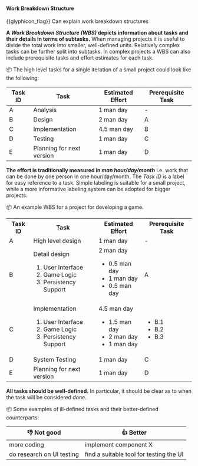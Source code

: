 <div id="title">

#### Work Breakdown Structure

</div>

<span id="prereqs"></span>

<span id="outcomes">{{glyphicon_flag}} Can explain work breakdown structures</span>

<div id="body">

**A _Work Breakdown Structure (WBS)_ depicts information about tasks and their details in terms of subtasks.** When managing projects it is useful to divide the total work into smaller, well-defined units. Relatively complex tasks can be further split into subtasks.  In complex projects a WBS can also include prerequisite tasks and effort estimates for each task.

<tip-box> 

:package: The high level tasks for a single iteration of a small project could look like the following:

| Task ID | Task                         | Estimated Effort       | Prerequisite Task |
| ------- | ---------------------------- | ---------------------- | ----------------- |
| A       | Analysis                     | 1 man day              | -                 |
| B       | Design                       | 2 man day              | A                 |
| C       | Implementation               | 4.5 man day            | B                 |
| D       | Testing                      | 1 man day              | C                 |
| E       | Planning for next version    | 1 man day              | D                 |

</tip-box>


**The effort is traditionally measured in _man hour/day/month_** i.e. work that can be done by one person in one hour/day/month. The _Task ID_ is a label for easy reference to a task. Simple labeling is suitable for a small project, while a more informative labeling system can be adopted for bigger projects.

<tip-box> 

:package: An example WBS for a project for developing a game.
 
 <table class="table">
   <tr>
     <th>Task ID</th>
     <th>Task</th>
     <th>Estimated Effort</th>
     <th>Prerequisite Task</th>
   </tr>
   <tr>
     <td>A</td>
     <td>High level design</td>
     <td>1 man day</td>
     <td>-</td>
   </tr>
   <tr>
     <td>B</td>
     <td>
       Detail design
       <ol>
         <li>User Interface</li>
         <li>Game Logic</li>
         <li>Persistency Support</li>
       </ol>
     </td>
     <td>
       2 man day
       <ul>
         <li>0.5 man day</li>
         <li>1 man day</li>
         <li>0.5 man day</li>
       </ul>
     </td>
     <td>A</td>
   </tr>
   <tr>
     <td>C</td>
     <td>
       Implementation
       <ol>
         <li>User Interface</li>
         <li>Game Logic</li>
         <li>Persistency Support</li>
       </ol>
     </td>
     <td>
       4.5 man day
       <ul>
         <li>1.5 man day</li>
         <li>2 man day</li>
         <li>1 man day</li>
       </ul>
     </td>
     <td>
       <ul>
         <li>B.1</li>
         <li>B.2</li>
         <li>B.3</li>
       </ul>
     </td>
   </tr>
   <tr>
     <td>D</td>
     <td>System Testing</td>
     <td>1 man day</td>
     <td>C</td>
   </tr>
   <tr>
     <td>E</td>
     <td>Planning for next version</td>
     <td>1 man day</td>
     <td>D</td>
   </tr>
 </table>

</tip-box>


**All tasks should be well-defined.** In particular, it should be clear as to when the task will be considered _done_. 

<tip-box> 

:package: Some examples of ill-defined tasks and their better-defined counterparts:

| :-1: Not good | :+1: Better
| ------- | ----------------------------
| more coding | implement component X
| do research on UI testing | find a suitable tool for testing the UI

</tip-box>


</div>

<div id="extras">

<include src="exercises.md" />

</div>
